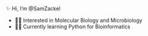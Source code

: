  ✨ Hi, I’m @SamZackel
- 🧫🔬 Interested in Molecular Biology and Microbiology
- 💞️🧬 Currently learning Python for Bioinformatics


<!---
SamZackel/SamZackel is a  special ✨ repository because its `README.md` (this file) appears on your GitHub profile.
You can click the Preview link to take a look at your changes.
--->
